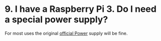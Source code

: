 # 9. I have a Raspberry Pi 3. Do I need a special power supply?

For most uses the original [official Power](https://www.raspberrypi.org/products/universal-power-supply/) supply will be fine.


